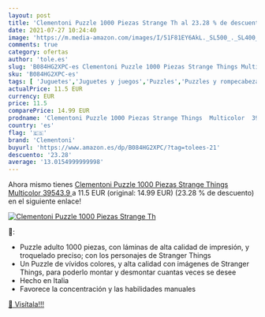 ```yaml
---
layout: post
title: 'Clementoni Puzzle 1000 Piezas Strange Th al 23.28 % de descuento'
date: 2021-07-27 10:24:40
image: 'https://m.media-amazon.com/images/I/51F81EY6AkL._SL500_._SL400_.jpg'
comments: true
category: ofertas
author: 'tole.es'
slug: 'B084HG2XPC-es Clementoni Puzzle 1000 Piezas Strange Things Multicolor...'
sku: 'B084HG2XPC-es'
tags: [ 'Juguetes','Juguetes y juegos','Puzzles','Puzzles y rompecabezas','clementoni','puzzle', ]
actualPrice: 11.5 EUR
currency: EUR
price: 11.5
comparePrice: 14.99 EUR
prodname: 'Clementoni Puzzle 1000 Piezas Strange Things  Multicolor  39543.9 '
country: 'es'
flag: '🇪🇸'
brand: 'Clementoni'
buyurl: 'https://www.amazon.es/dp/B084HG2XPC/?tag=tolees-21'
descuento: '23.28'
average: '13.0154999999998'
---
```


Ahora mismo tienes [Clementoni Puzzle 1000 Piezas Strange Things  Multicolor  39543.9 ](https://www.amazon.es/dp/B084HG2XPC/?tag=tolees-21) a 11.5 EUR (original: 14.99 EUR) (23.28 %  de descuento) en el siguiente enlace!

[![Clementoni Puzzle 1000 Piezas Strange Th](https://m.media-amazon.com/images/I/51F81EY6AkL._SL500_._SL400_.jpg)](https://www.amazon.es/dp/B084HG2XPC/?tag=tolees-21)

🔎:

- Puzzle adulto 1000 piezas, con láminas de alta calidad de impresión, y troquelado preciso; con los personajes de Stranger Things
- Un Puzzle de vívidos colores, y alta calidad con imágenes de Stranger Things, para poderlo montar y desmontar cuantas veces se desee
- Hecho en Italia
- Favorece la concentración y las habilidades manuales

[🛒 Visítala!!!](https://www.amazon.es/dp/B084HG2XPC/?tag=tolees-21)
